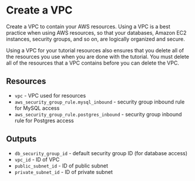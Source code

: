 # Create a VPC

Create a VPC to contain your AWS resources. Using a VPC is a best practice when using AWS resources, so that your databases, Amazon EC2 instances, security groups, and so on, are logically organized and secure.

Using a VPC for your tutorial resources also ensures that you delete all of the resources you use when you are done with the tutorial. You must delete all of the resources that a VPC contains before you can delete the VPC.

## Resources

* `vpc` - VPC used for resources
* `aws_security_group_rule.mysql_inbound` - security group inbound rule for MySQL access
* `aws_security_group_rule.postgres_inbound` - security group inbound rule for Postgres access

## Outputs

* `db_security_group_id` - default security group ID (for database access)
* `vpc_id` - ID of VPC
* `public_subnet_id` - ID of public subnet
* `private_subnet_id` - ID of private subnet
